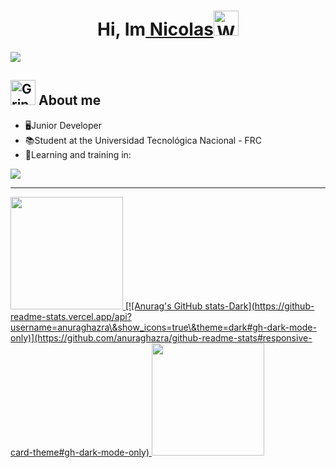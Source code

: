 <div align="center">
<h1 align="center">Hi, Im<a href="https://aristi.dev"> Nicolas</a><img src="https://raw.githubusercontent.com/Tarikul-Islam-Anik/Animated-Fluent-Emojis/master/Emojis/Hand%20gestures/Waving%20Hand%20Medium-Light%20Skin%20Tone.png" alt="Waving Hand Medium-Light Skin Tone" width="40" height="40"/>
</h1>
</div>
<img src="https://i.imgur.com/LyS6HVT.jpeg">
<p align="center">
  
## <img src="https://raw.githubusercontent.com/Tarikul-Islam-Anik/Animated-Fluent-Emojis/master/Emojis/Smilies/Grinning%20Face%20with%20Big%20Eyes.png" alt="Grinning Face with Big Eyes" width="40" height="40" /> About me

- 🖥️Junior Developer
- 📚Student at the Universidad Tecnológica Nacional - FRC
- 📝Learning and training in: <br> 

<p align="left">
  <a href="https://skillicons.dev">
    <img src="https://skillicons.dev/icons?i=html,css,js,bootstrap,cs,dotnet,java,spring,mysql,sqlite,s&perline=12" />
  </a>
</p>
  <hr>
<a href="https://github.com/nicorame">
  <img height="180em" src="https://github-readme-stats.vercel.app/api?username=anuraghazra\&show_icons=true\&theme=dark#gh-dark-mode-only(https://github.com/anuraghazra/github-readme-stats#responsive-card-theme#gh-dark-mode-only"/>
  [![Anurag's GitHub stats-Dark](https://github-readme-stats.vercel.app/api?username=anuraghazra\&show_icons=true\&theme=dark#gh-dark-mode-only)](https://github.com/anuraghazra/github-readme-stats#responsive-card-theme#gh-dark-mode-only)
  <img height="180em" src="https://github-readme-stats-eight-theta.vercel.app/api/top-langs/?username=nicorame&layout=compact&langs_count=8&theme=algolia"/> 
</a>
</p>

